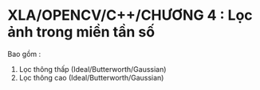 # XLA/OPENCV/C++/CHƯƠNG 4 : Lọc ảnh trong miền tần số 
Bao gồm : 
1. Lọc thông thấp (Ideal/Butterworth/Gaussian) 
2. Lọc thông cao (Ideal/Butterworth/Gaussian) 
